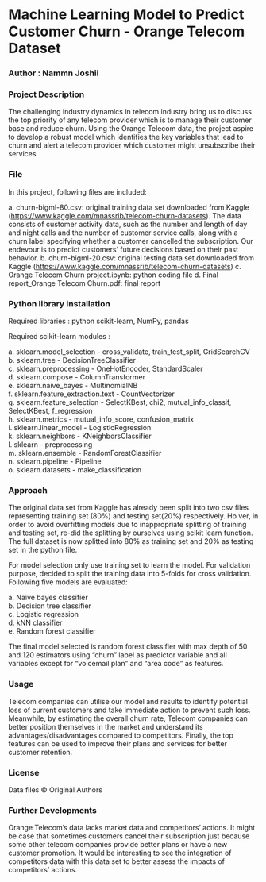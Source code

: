 
# Machine Learning Model to Predict Customer Churn - Orange Telecom Dataset

### Author : Nammn Joshii

### Project Description

The challenging industry dynamics in telecom industry bring us to discuss the top priority of any telecom provider which is to manage their customer base and reduce churn. Using the Orange Telecom data, the project aspire to develop a robust model which identifies the key variables that lead to churn and alert a telecom provider which customer might unsubscribe their services. 

### File

In this project, following files are included:

a. churn-bigml-80.csv: original training data set downloaded from Kaggle (https://www.kaggle.com/mnassrib/telecom-churn-datasets). The data consists of customer activity data, such as the number and length of day and night calls and the number of customer service calls, along with a churn label specifying whether a customer cancelled the subscription. 
Our endevour is to predict customers’ future decisions based on their past behavior.
b. churn-bigml-20.csv: original testing data set downloaded from Kaggle (https://www.kaggle.com/mnassrib/telecom-churn-datasets)
c. Orange Telecom Churn project.ipynb: python coding file
d. Final report_Orange Telecom Churn.pdf: final report

### Python library installation

Required libraries : python scikit-learn, NumPy, pandas

Required scikit-learn modules : 

a. sklearn.model_selection - cross_validate, train_test_split, GridSearchCV <br /> 
b. sklearn.tree - DecisionTreeClassifier <br /> 
c. sklearn.preprocessing - OneHotEncoder, StandardScaler <br /> 
d. sklearn.compose - ColumnTransformer <br /> 
e. sklearn.naive_bayes - MultinomialNB <br /> 
f. sklearn.feature_extraction.text - CountVectorizer <br /> 
g. sklearn.feature_selection - SelectKBest, chi2, mutual_info_classif, SelectKBest, f_regression <br /> 
h. sklearn.metrics - mutual_info_score, confusion_matrix <br /> 
i. sklearn.linear_model - LogisticRegression <br /> 
k. sklearn.neighbors - KNeighborsClassifier <br /> 
l. sklearn - preprocessing <br /> 
m. sklearn.ensemble - RandomForestClassifier <br /> 
n. sklearn.pipeline - Pipeline <br /> 
o. sklearn.datasets - make_classification <br /> 


### Approach

The original data set from Kaggle has already been split into two csv files representing training set (80%) and testing set(20%) respectively. Ho
ver, in order to avoid overfitting models due to inappropriate splitting of training and testing set, re-did the splitting by ourselves using scikit learn function. The full dataset is now splitted into 80% as training set and 20% as testing set in the python file.

For model selection only use training set to learn the model. For validation purpose, decided to split the training data into 5-folds for cross validation. Following five models are evaluated: 

a. Naive bayes classifier <br /> 
b. Decision tree classifier <br /> 
c. Logistic regression <br /> 
d. kNN classifier <br /> 
e. Random forest classifier <br />   

The final model selected is random forest classifier with max depth of 50 and 120 estimators using “churn” label as predictor variable and all variables except for “voicemail plan” and “area code” as features.


### Usage

Telecom companies can utilise our model and results to identify potential loss of current customers and take immediate action to prevent such loss. Meanwhile, by estimating the overall churn rate, Telecom companies can better position themselves in the market and understand its advantages/disadvantages compared to competitors. Finally, the top features can be used to improve their plans and services for better customer retention.


### License

Data files © Original Authors

### Further Developments 

Orange Telecom’s data lacks market data and competitors’ actions. It might be case that sometimes customers cancel their subscription just because some other telecom companies provide better plans or have a new customer promotion. 
It would be interesting to see the integration of competitors data with this data set to better assess the impacts of competitors’ actions. 


